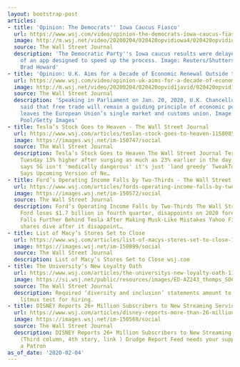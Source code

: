 ```yaml
---
layout: bootstrap-post
articles:
- title: 'Opinion: The Democrats'' Iowa Caucus Fiasco'
  url: https://www.wsj.com/video/opinion-the-democrats-iowa-caucus-fiasco/026A68EC-1118-4894-A4EC-130B57B25DE3.html
  image: http://m.wsj.net/video/20200204/020420opvidiowa4/020420opvidiowa4_1280x720.jpg
  source: The Wall Street Journal
  description: 'The Democratic Party''s Iowa caucus results were delayed by the failure
    of an app designed to speed up the process. Image: Reuters/Shutterstock / Composite:
    Brad Howard'
- title: 'Opinion: U.K. Aims for a Decade of Economic Renewal Outside the EU'
  url: https://www.wsj.com/video/opinion-uk-aims-for-a-decade-of-economic-renewal-outside-the-eu/6D41303D-D0C2-4BE6-8AD4-570A498BB722.html
  image: http://m.wsj.net/video/20200204/020420opvid1javid/020420opvid1javid_1280x720.jpg
  source: The Wall Street Journal
  description: 'Speaking in Parliament on Jan. 20, 2020, U.K. Chancellor Sajid Javid
    said that free trade will remain a guiding principle of economic policy as Britain
    leaves the European Union’s single market and customs union. Image: Ben Stansall/WPA
    Pool/Getty Images'
- title: Tesla’s Stock Goes to Heaven - The Wall Street Journal
  url: https://www.wsj.com/articles/teslas-stock-goes-to-heaven-11580859702
  image: https://images.wsj.net/im-150747/social
  source: The Wall Street Journal
  description: Tesla’s Stock Goes to Heaven The Wall Street Journal Tesla shares end
    Tuesday 13% higher after surging as much as 23% earlier in the day CNBC Elon Musk
    says 5G isn't 'medically dangerous' it's just 'land greedy' TweakTown Elon Musk
    Says Upcoming Version of Ne…
- title: Ford’s Operating Income Falls by Two-Thirds - The Wall Street Journal
  url: https://www.wsj.com/articles/fords-operating-income-falls-by-two-thirds-11580851018
  image: https://images.wsj.net/im-150572/social
  source: The Wall Street Journal
  description: Ford’s Operating Income Falls by Two-Thirds The Wall Street Journal
    Ford loses $1.7 billion in fourth quarter, disappoints on 2020 forecast CNBC Ford
    Falls Further Behind Tesla After Making Musk-Like Mistakes Yahoo Finance Ford
    shares dive after it disappoint…
- title: List of Macy’s Stores Set to Close
  url: https://www.wsj.com/articles/list-of-macys-stores-set-to-close-11580856020
  image: https://images.wsj.net/im-150899/social
  source: The Wall Street Journal
  description: List of Macy’s Stores Set to Close wsj.com
- title: The University’s New Loyalty Oath
  url: https://www.wsj.com/articles/the-universitys-new-loyalty-oath-11576799749
  image: https://si.wsj.net/public/resources/images/ED-AZ243_thomps_SOC_20191219114738.jpg
  source: The Wall Street Journal
  description: Required ‘diversity and inclusion’ statements amount to a political
    litmus test for hiring.
- title: DISNEY Reports 26+ Million Subscribers to New Streaming Service...
  url: https://www.wsj.com/articles/disney-reports-more-than-26-million-subscribers-to-new-streaming-service-11580852002
  image: https://images.wsj.net/im-150568/social
  source: The Wall Street Journal
  description: DISNEY Reports 26+ Million Subscribers to New Streaming Service...
    (Third column, 4th story, link ) Drudge Report Feed needs your support! Become
    a Patron
as_of_date: '2020-02-04'
---
```


